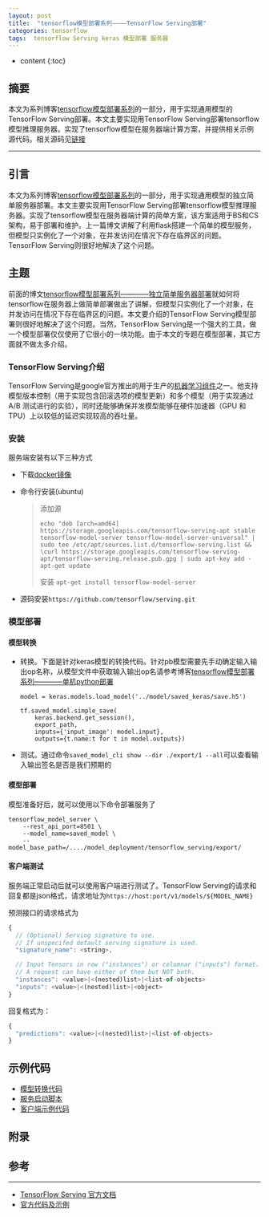 ```yaml
---
layout: post
title:  "tensorflow模型部署系列————TensorFlow Serving部署"
categories: tensorflow
tags:  tensorflow Serving keras 模型部署 服务器
---
```


* content
{:toc}
 

## 摘要
本文为系列博客[tensorflow模型部署系列](https://blog.csdn.net/chongtong/column/info/39386)的一部分，用于实现通用模型的TensorFlow Serving部署。本文主要实现用TensorFlow Serving部署tensorflow模型推理服务器。实现了tensorflow模型在服务器端计算方案，并提供相关示例源代码。相关源码见[链接](https://github.com/gdyshi/model_deployment)

---

## 引言
本文为系列博客[tensorflow模型部署系列](https://blog.csdn.net/chongtong/column/info/39386)的一部分，用于实现通用模型的独立简单服务器部署。本文主要实现用TensorFlow Serving部署tensorflow模型推理服务器。实现了tensorflow模型在服务器端计算的简单方案，该方案适用于BS和CS架构，易于部署和维护。上一篇博文讲解了利用flask搭建一个简单的模型服务，但模型只实例化了一个对象，在并发访问在情况下存在临界区的问题。TensorFlow Serving则很好地解决了这个问题。


## 主题
前面的博文[tensorflow模型部署系列————独立简单服务器部署](https://blog.csdn.net/chongtong/article/details/100073030)就如何将tensorflow在服务器上做简单部署做出了讲解，但模型只实例化了一个对象，在并发访问在情况下存在临界区的问题。本文要介绍的TensorFlow Serving模型部署则很好地解决了这个问题。当然，TensorFlow Serving是一个强大的工具，做一个模型部署仅仅使用了它很小的一块功能。由于本文的专题在模型部署，其它方面就不做太多介绍。

### TensorFlow Serving介绍

TensorFlow Serving是google官方推出的用于生产的[机器学习组件](https://tensorflow.google.cn/tfx)之一。他支持模型版本控制（用于实现包含回滚选项的模型更新）和多个模型（用于实现通过 A/B 测试进行的实验），同时还能够确保并发模型能够在硬件加速器（GPU 和 TPU）上以较低的延迟实现较高的吞吐量。

### 安装

服务端安装有以下三种方式

- 下载[docker镜像](https://tensorflow.google.cn/tfx/serving/docker)

- 命令行安装(ubuntu)

  > 添加源
  > ```
  > echo "deb [arch=amd64] https://storage.googleapis.com/tensorflow-serving-apt stable tensorflow-model-server tensorflow-model-server-universal" | sudo tee /etc/apt/sources.list.d/tensorflow-serving.list && \curl https://storage.googleapis.com/tensorflow-serving-apt/tensorflow-serving.release.pub.gpg | sudo apt-key add -
  > apt-get update
  > ```
  > 安装
  > `apt-get install tensorflow-model-server`
  
- 源码安装`https://github.com/tensorflow/serving.git`

### 模型部署

#### 模型转换

- 转换。下面是针对keras模型的转换代码。针对pb模型需要先手动确定输入输出op名称，从模型文件中获取输入输出op名请参考博客[tensorflow模型部署系列————单机python部署](https://blog.csdn.net/chongtong/article/details/90693787)

  ```
  model = keras.models.load_model('../model/saved_keras/save.h5')
  
  tf.saved_model.simple_save(
      keras.backend.get_session(),
      export_path,
      inputs={'input_image': model.input},
      outputs={t.name:t for t in model.outputs})
  ```

- 测试。通过命令`saved_model_cli show --dir ./export/1 --all`可以查看输入输出签名是否是我们预期的

#### 模型部署

模型准备好后，就可以使用以下命令部署服务了

```tensorflow_model_server \
tensorflow_model_server \
	--rest_api_port=8501 \
	--model_name=saved_model \
	--model_base_path=/..../model_deployment/tensorflow_serving/export/
```

#### 客户端测试

服务端正常启动后就可以使用客户端进行测试了。TensorFlow Serving的请求和回复都是json格式，请求地址为`https://host:port/v1/models/${MODEL_NAME}`

预测接口的请求格式为

```javascript
{
  // (Optional) Serving signature to use.
  // If unspecifed default serving signature is used.
  "signature_name": <string>,

  // Input Tensors in row ("instances") or columnar ("inputs") format.
  // A request can have either of them but NOT both.
  "instances": <value>|<(nested)list>|<list-of-objects>
  "inputs": <value>|<(nested)list>|<object>
}
```

回复格式为：

```javascript
{
  "predictions": <value>|<(nested)list>|<list-of-objects>
}
```

## 示例代码

- [模型转换代码](https://github.com/gdyshi/model_deployment/blob/master/tensorflow_serving/convert_model.py)
- [服务启动脚本](https://github.com/gdyshi/model_deployment/blob/master/tensorflow_serving/start_server.sh)
- [客户端示例代码](https://github.com/gdyshi/model_deployment/blob/master/tensorflow_serving/client.py)

## 附录


## 参考
---
- [TensorFlow Serving 官方文档](https://www.tensorflow.org/tfx/guide/serving)
- [官方代码及示例](https://github.com/tensorflow/serving)
